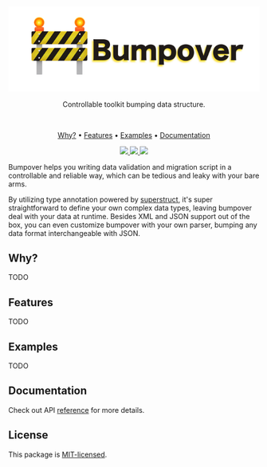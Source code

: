 <p align="center">
  <a href="#"><img src="./docs/images/banner.png" /></a>
</p>

<p align="center">
  Controllable toolkit bumping data structure.
</p>

<br/>

<p align="center">
  <a href="#why">Why?</a> •
  <a href="#features">Features</a> •
  <a href="#examples">Examples</a> •
  <a href="#documentation">Documentation</a>
</p>

<p align="center">
  <a href="https://travis-ci.org/doodlewind/bumpover">
    <img src="https://travis-ci.org/doodlewind/bumpover.svg?branch=master">
  </a>
  <a href="./package.json">
    <img src="https://img.shields.io/npm/v/bumpover.svg?maxAge=300&label=version&colorB=007ec6&maxAge=300">
  </a>
  <a href="./LICENSE">
    <img src="https://img.shields.io/npm/l/bumpover.svg?maxAge=300">
  </a>
</p>

Bumpover helps you writing data validation and migration script in a controllable and reliable way, which can be tedious and leaky with your bare arms.

By utilizing type annotation powered by [superstruct](https://github.com/ianstormtaylor/superstruct), it's super straightforward to define your own complex data types, leaving bumpover deal with your data at runtime. Besides XML and JSON support out of the box, you can even customize bumpover with your own parser, bumping any data format interchangeable with JSON.


## Why?
TODO


## Features
TODO


## Examples
TODO


## Documentation
Check out API [reference](./docs/reference.md) for more details.


## License
This package is [MIT-licensed](./LICENSE).
